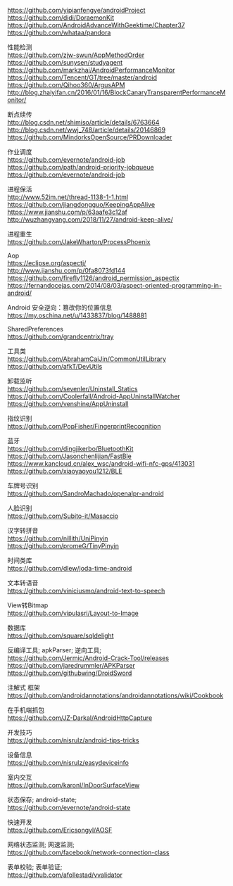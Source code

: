 https://github.com/yipianfengye/androidProject  
https://github.com/didi/DoraemonKit  
https://github.com/AndroidAdvanceWithGeektime/Chapter37  
https://github.com/whataa/pandora  

性能检测  
https://github.com/zjw-swun/AppMethodOrder   
https://github.com/sunysen/studyagent  
https://github.com/markzhai/AndroidPerformanceMonitor  
https://github.com/Tencent/GT/tree/master/android  
https://github.com/Qihoo360/ArgusAPM  
http://blog.zhaiyifan.cn/2016/01/16/BlockCanaryTransparentPerformanceMonitor/  

断点续传  
http://blog.csdn.net/shimiso/article/details/6763664  
http://blog.csdn.net/wwj_748/article/details/20146869  
https://github.com/MindorksOpenSource/PRDownloader  

作业调度  
https://github.com/evernote/android-job  
https://github.com/path/android-priority-jobqueue 
https://github.com/evernote/android-job  

进程保活  
http://www.52im.net/thread-1138-1-1.html    
https://github.com/jiangdongguo/KeepingAppAlive  
https://www.jianshu.com/p/63aafe3c12af  
http://wuzhangyang.com/2018/11/27/android-keep-alive/  


进程重生  
https://github.com/JakeWharton/ProcessPhoenix  

Aop  
https://eclipse.org/aspectj/  
http://www.jianshu.com/p/0fa8073fd144  
https://github.com/firefly1126/android_permission_aspectjx  
https://fernandocejas.com/2014/08/03/aspect-oriented-programming-in-android/  

Android 安全逆向：篡改你的位置信息  
https://my.oschina.net/u/1433837/blog/1488881  

SharedPreferences  
https://github.com/grandcentrix/tray    

工具类  
https://github.com/AbrahamCaiJin/CommonUtilLibrary  
https://github.com/afkT/DevUtils  

卸载监听  
https://github.com/sevenler/Uninstall_Statics  
https://github.com/Coolerfall/Android-AppUninstallWatcher  
https://github.com/venshine/AppUninstall  


指纹识别  
https://github.com/PopFisher/FingerprintRecognition  

蓝牙  
https://github.com/dingjikerbo/BluetoothKit  
https://github.com/Jasonchenlijian/FastBle  
https://www.kancloud.cn/alex_wsc/android-wifi-nfc-gps/413031  
https://github.com/xiaoyaoyou1212/BLE  


车牌号识别  
https://github.com/SandroMachado/openalpr-android  

人脸识别  
https://github.com/Subito-it/Masaccio  

汉字转拼音  
https://github.com/nillith/UniPinyin  
https://github.com/promeG/TinyPinyin  

时间类库  
https://github.com/dlew/joda-time-android  

文本转语音  
https://github.com/viniciusmo/android-text-to-speech


View转Bitmap  
https://github.com/vipulasri/Layout-to-Image  


数据库  
https://github.com/square/sqldelight

反编译工具;  apkParser;  逆向工具;  
https://github.com/Jermic/Android-Crack-Tool/releases  
https://github.com/jaredrummler/APKParser  
https://github.com/githubwing/DroidSword  

注解式 框架  
https://github.com/androidannotations/androidannotations/wiki/Cookbook  

在手机端抓包  
https://github.com/JZ-Darkal/AndroidHttpCapture    

开发技巧  
https://github.com/nisrulz/android-tips-tricks  

设备信息  
https://github.com/nisrulz/easydeviceinfo  


室内交互  
https://github.com/karonl/InDoorSurfaceView  

状态保存;  android-state;  
https://github.com/evernote/android-state  

快速开发  
https://github.com/Ericsongyl/AOSF  


网络状态监测;  网速监测;  
https://github.com/facebook/network-connection-class  

表单校验;  表单验证;  
https://github.com/afollestad/vvalidator  



